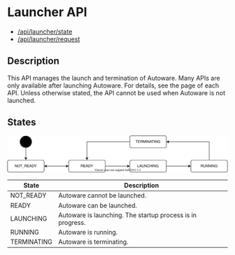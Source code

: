 # Launcher API

- [/api/launcher/state](../list/api/launcher/state.md)
- [/api/launcher/request](../list/api/launcher/request.md)

## Description

This API manages the launch and termination of Autoware. Many APIs are only available after launching Autoware.
For details, see the page of each API. Unless otherwise stated, the API cannot be used when Autoware is not launched.

## States

![launcher-state](./launcher-state.drawio.svg)

| State       | Description                                                |
| ----------- | ---------------------------------------------------------- |
| NOT_READY   | Autoware cannot be launched.                               |
| READY       | Autoware can be launched.                                  |
| LAUNCHING   | Autoware is launching. The startup process is in progress. |
| RUNNING     | Autoware is running.                                       |
| TERMINATING | Autoware is terminating.                                   |
